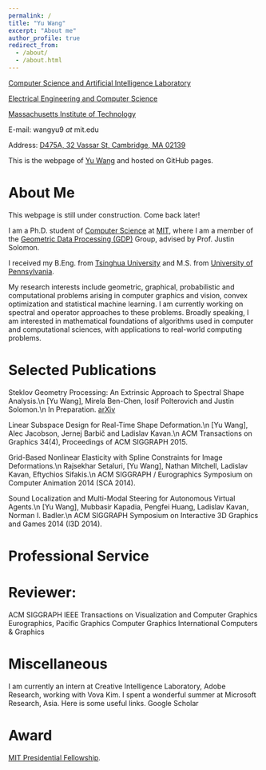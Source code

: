 ```yaml
---
permalink: /
title: "Yu Wang"
excerpt: "About me"
author_profile: true
redirect_from: 
  - /about/
  - /about.html
---
```


[Computer Science and Artificial Intelligence Laboratory](http://www.csail.mit.edu/)

[Electrical Engineering and Computer Science](http://www.eecs.mit.edu/)

[Massachusetts Institute of Technology](http://www.mit.edu/)

E-mail: wangyu9 _at_ mit.edu

Address: [D475A, 32 Vassar St, Cambridge, MA 02139](https://www.google.com/maps/place/32+Vassar+St,+Cambridge,+MA+02139)

This is the webpage of [Yu Wang](http://www.mit.edu/~wangyu9/) and hosted on GitHub pages.

About Me
======

This webpage is still under construction. Come back later!

I am a Ph.D. student of [Computer Science](http://www.csail.mit.edu/) at [MIT](http://www.mit.edu/), where I am a member of the [Geometric Data Processing (GDP)](http://groups.csail.mit.edu/gdpgroup/) Group, advised by Prof. Justin Solomon. 

I received my B.Eng. from [Tsinghua University](http://www.tsinghua.edu.cn/publish/then/index.html) and M.S. from [University of Pennsylvania](http://www.upenn.edu/). 

My research interests include geometric, graphical, probabilistic and computational problems arising in computer graphics and vision, convex optimization and statistical machine learning. I am currently working on spectral and operator approaches to these problems. Broadly speaking, I am interested in mathematical foundations of algorithms used in computer and computational sciences, with applications to real-world computing problems. 

Selected Publications
======
Steklov Geometry Processing: An Extrinsic Approach to Spectral Shape Analysis.\n
[Yu Wang], Mirela Ben-Chen, Iosif Polterovich and Justin Solomon.\n
In Preparation. [arXiv](https://arxiv.org/abs/1707.07070)

Linear Subspace Design for Real-Time Shape Deformation.\n
[Yu Wang], Alec Jacobson, Jernej Barbič and Ladislav Kavan.\n
ACM Transactions on Graphics 34(4), Proceedings of ACM SIGGRAPH 2015. 
	
Grid-Based Nonlinear Elasticity with Spline Constraints for Image Deformations.\n
Rajsekhar Setaluri, [Yu Wang], Nathan Mitchell, Ladislav Kavan, Eftychios Sifakis.\n
ACM SIGGRAPH / Eurographics Symposium on Computer Animation 2014 (SCA 2014).

Sound Localization and Multi-Modal Steering for Autonomous Virtual Agents.\n
[Yu Wang], Mubbasir Kapadia, Pengfei Huang, Ladislav Kavan, Norman I. Badler.\n
ACM SIGGRAPH Symposium on Interactive 3D Graphics and Games 2014 (I3D 2014).


Professional Service
======

Reviewer:
======

ACM SIGGRAPH
IEEE Transactions on Visualization and Computer Graphics
Eurographics, Pacific Graphics
Computer Graphics International
Computers & Graphics

Miscellaneous
======
I am currently an intern at Creative Intelligence Laboratory, Adobe Research, working with Vova Kim.
I spent a wonderful summer at Microsoft Research, Asia. 
Here is some useful links. 
Google Scholar

Award
======
[MIT Presidential Fellowship](http://web.mit.edu/provost/presfellow/). 
